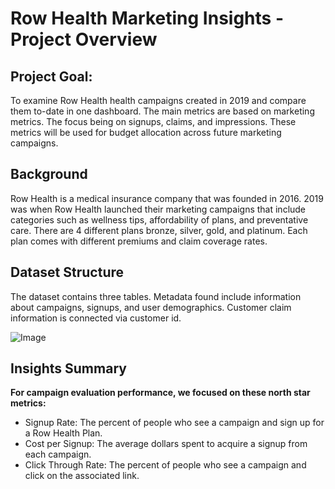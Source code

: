 # Row Health Marketing Insights - Project Overview

## Project Goal: 

To examine Row Health health campaigns created in 2019 and compare them to-date in one dashboard. The main metrics are based on marketing metrics. The focus being on signups, claims, and impressions. These metrics will be used for budget allocation across future marketing campaigns.


## Background

Row Health is a medical insurance company that was founded in 2016. 2019 was when Row Health launched their marketing campaigns that include categories such as wellness tips, affordability of plans, and preventative care. There are 4 different plans bronze, silver, gold, and platinum. Each plan comes with different premiums and claim coverage rates. 


## Dataset Structure

The dataset contains three tables. Metadata found include information about campaigns, signups, and user demographics. Customer claim information is connected via customer id. 

![Image](https://github.com/user-attachments/assets/cf932e7b-87e5-47fa-95b9-5fb1a17fdcdf)

## Insights Summary 

**For campaign evaluation performance, we focused on these north star metrics:**
- Signup Rate: The percent of people who see a campaign and sign up for a Row Health Plan.
- Cost per Signup: The average dollars spent to acquire a signup from each campaign.
- Click Through Rate: The percent of people who see a campaign and click on the associated link.
